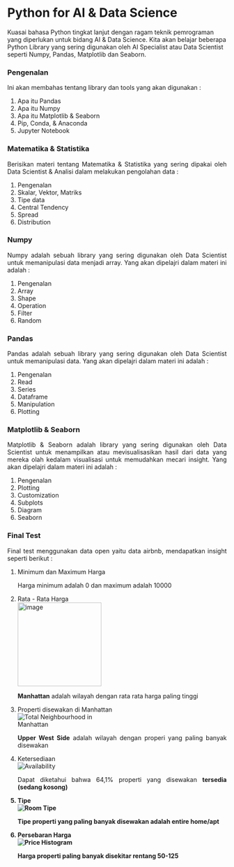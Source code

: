 # Python for AI & Data Science
Kuasai bahasa Python tingkat lanjut dengan ragam teknik pemrograman yang diperlukan untuk bidang AI &amp; Data Science. Kita akan belajar beberapa Python Library yang sering digunakan oleh AI Specialist atau Data Scientist seperti Numpy, Pandas, Matplotlib dan Seaborn.

<h3>Pengenalan</h3>
<p align="justify">Ini akan membahas tentang library dan tools yang akan digunakan :</p>
<ol type="1">
  <li>Apa itu Pandas</li>
  <li>Apa itu Numpy</li>
  <li>Apa itu Matplotlib & Seaborn</li>
  <li>Pip, Conda, & Anaconda</li>
  <li>Jupyter Notebook</li>
</ol>

<h3>Matematika & Statistika</h3>
<p align="justify">Berisikan materi tentang Matematika & Statistika yang sering dipakai oleh Data Scientist & Analisi dalam melakukan pengolahan data :</p>
<ol type="1">
  <li>Pengenalan</li>
  <li>Skalar, Vektor, Matriks</li>
  <li>Tipe data</li>
  <li>Central Tendency</li>
  <li>Spread</li>
  <li>Distribution</li>
</ol>

<h3>Numpy</h3>
<p align="justify">Numpy adalah sebuah library yang sering digunakan oleh Data Scientist untuk memanipulasi data menjadi array. Yang akan dipelajri dalam materi ini adalah :</p>
<ol type="1">
  <li>Pengenalan</li>
  <li>Array</li>
  <li>Shape</li>
  <li>Operation</li>
  <li>Filter</li>
  <li>Random</li>
</ol>

<h3>Pandas</h3>
<p align="justify">Pandas adalah sebuah library yang sering digunakan oleh Data Scientist untuk memanipulasi data. Yang akan dipelajri dalam materi ini adalah :</p>
<ol type="1">
  <li>Pengenalan</li>
  <li>Read</li>
  <li>Series</li>
  <li>Dataframe</li>
  <li>Manipulation</li>
  <li>Plotting</li>
</ol>

<h3>Matplotlib & Seaborn</h3>
<p align="justify">Matplotlib & Seaborn adalah library yang sering digunakan oleh Data Scientist untuk menampilkan atau mevisualisasikan hasil dari data yang mereka olah kedalam visualisasi untuk memudahkan mecari insight. Yang akan dipelajri dalam materi ini adalah :</p>
<ol type="1">
  <li>Pengenalan</li>
  <li>Plotting</li>
  <li>Customization</li>
  <li>Subplots</li>
  <li>Diagram</li>
  <li>Seaborn</li>
</ol>

<h3>Final Test</h3>
<p align="justify">Final test menggunakan data open yaitu data airbnb, mendapatkan insight seperti berikut :</p>
<ol type="1">
  <li>Minimum dan Maximum Harga</li>
  <p align="justify">Harga minimum adalah 0 dan maximum adalah 10000</p>
  <li>Rata - Rata Harga</li>
  <img width="192" alt="image" src="https://github.com/AptaArkana/Python_for_AI_Data_Science/assets/79633073/a5a13a74-5510-4900-81e9-3121ee3710aa">
  <p align="justify"><b>Manhattan</b> adalah wilayah dengan rata rata harga paling tinggi</p>
  <li>Properti disewakan di Manhattan</li>
  <img src="https://github.com/AptaArkana/Python_for_AI_Data_Science/assets/79633073/e178506e-597d-4613-9e47-7f0f21b9305c" alt="Total Neighbourhood in Manhattan" style="max-width: 50%; height: auto;">
  <p align="justify"><b>Upper West Side</b> adalah wilayah dengan properi yang paling banyak disewakan</p>
  <li>Ketersediaan</li>
  <img src="https://github.com/AptaArkana/Python_for_AI_Data_Science/assets/79633073/1f365cc0-2a3b-4cb7-a993-d9a7701f06f5" alt="Availability" style="max-width: 50%; height: auto;">
  <p align="justify">Dapat diketahui bahwa 64,1% properti yang disewakan <b>tersedia (sedang kosong)</p>
  <li>Tipe</li>
  <img src="https://github.com/AptaArkana/Python_for_AI_Data_Science/assets/79633073/93f64e3d-81bc-4fcc-8499-da8ac1a2e193" alt="Room Tipe" style="max-width: 50%; height: auto;">
  <p align="justify">Tipe properti yang paling banyak disewakan adalah entire home/apt</p>
  <li>Persebaran Harga</li>
  <img src="https://github.com/AptaArkana/Python_for_AI_Data_Science/assets/79633073/1e3fab0e-8871-4cc3-8add-7cf9acf5da6b" alt="Price Histogram" style="max-width: 50%; height: auto;">
  <p align="justify">Harga properti paling banyak disekitar rentang 50-125</p>
</ol>
